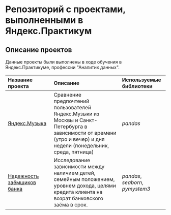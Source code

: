 # Репозиторий с проектами, выполненными в Яндекс.Практикум


## Описание проектов

Данные проекты были выполнены в ходе обучения в Яндекс.Практикуме, профессии "Аналитик данных".

| Название проекта | Описание | Используемые библиотеки | 
| :---------------------- | :---------------------- | :---------------------- |
| [Яндекс.Музыка](https://github.com/mariakudryavtseva/Yandex_Practicum_projects/tree/master/Yandex_Music) | Сравнение предпочтений пользователей Яндекс.Музыки из Москвы и Санкт-Петербурга в зависимости от времени (утро и вечер) и дня недели (понедельник, среда, пятница)| *pandas* |
| [Надежность заёмщиков банка](https://github.com/mariakudryavtseva/Yandex_Practicum_projects/tree/master/Reliability_of_the_borrower) | Исследование зависимости между наличием детей, семейным положением, уровнем дохода, целями кредита клиента на возрат банковского заёма в срок.| *pandas*, *seaborn*, *pymystem3* |